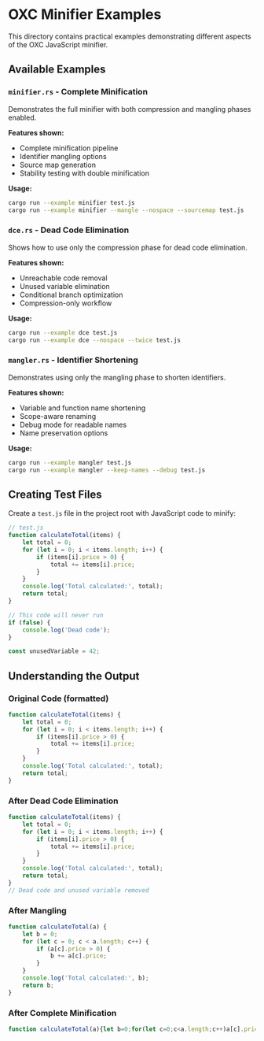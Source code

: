 # OXC Minifier Examples

This directory contains practical examples demonstrating different aspects of the OXC JavaScript minifier.

## Available Examples

### `minifier.rs` - Complete Minification
Demonstrates the full minifier with both compression and mangling phases enabled.

**Features shown:**
- Complete minification pipeline
- Identifier mangling options
- Source map generation
- Stability testing with double minification

**Usage:**
```bash
cargo run --example minifier test.js
cargo run --example minifier --mangle --nospace --sourcemap test.js
```

### `dce.rs` - Dead Code Elimination  
Shows how to use only the compression phase for dead code elimination.

**Features shown:**
- Unreachable code removal
- Unused variable elimination  
- Conditional branch optimization
- Compression-only workflow

**Usage:**
```bash
cargo run --example dce test.js
cargo run --example dce --nospace --twice test.js
```

### `mangler.rs` - Identifier Shortening
Demonstrates using only the mangling phase to shorten identifiers.

**Features shown:**
- Variable and function name shortening
- Scope-aware renaming
- Debug mode for readable names
- Name preservation options

**Usage:**
```bash
cargo run --example mangler test.js
cargo run --example mangler --keep-names --debug test.js
```

## Creating Test Files

Create a `test.js` file in the project root with JavaScript code to minify:

```javascript
// test.js
function calculateTotal(items) {
    let total = 0;
    for (let i = 0; i < items.length; i++) {
        if (items[i].price > 0) {
            total += items[i].price;
        }
    }
    console.log('Total calculated:', total);
    return total;
}

// This code will never run
if (false) {
    console.log('Dead code');
}

const unusedVariable = 42;
```

## Understanding the Output

### Original Code (formatted)
```javascript
function calculateTotal(items) {
    let total = 0;
    for (let i = 0; i < items.length; i++) {
        if (items[i].price > 0) {
            total += items[i].price;
        }
    }
    console.log('Total calculated:', total);
    return total;
}
```

### After Dead Code Elimination
```javascript
function calculateTotal(items) {
    let total = 0;
    for (let i = 0; i < items.length; i++) {
        if (items[i].price > 0) {
            total += items[i].price;
        }
    }
    console.log('Total calculated:', total);
    return total;
}
// Dead code and unused variable removed
```

### After Mangling
```javascript
function calculateTotal(a) {
    let b = 0;
    for (let c = 0; c < a.length; c++) {
        if (a[c].price > 0) {
            b += a[c].price;
        }
    }
    console.log('Total calculated:', b);
    return b;
}
```

### After Complete Minification
```javascript
function calculateTotal(a){let b=0;for(let c=0;c<a.length;c++)a[c].price>0&&(b+=a[c].price);return console.log("Total calculated:",b),b}
```